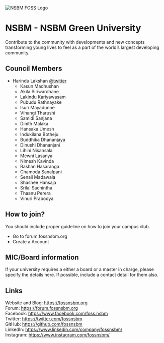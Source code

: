 ![NSBM FOSS Logo](https://github.com/fosslk/OpenDesign/blob/master/campus-clubs/NSBM/logo/2020/fossnsbmFullOriginal.png?raw=true#cc_logo)
# NSBM - NSBM Green University

Contribute to the community with developments and new concepts transforming young lives to feel as a part of the world’s largest developing community.


## Council Members

* Harindu Lakshan [@twitter](https://twitter.com/HarinduLakshan1)  
  - Kasun Madhushan
  - Akila Siriwardhane
  - Lakindu Kariyawasam
  - Pubudu Rathnayake
  - Isuri Mayadunne
  - Vihangi Tharushi
  - Samidi Sanjana
  - Dinith Malaka
  - Hansaka Umesh
  - Indukilana Botheju
  - Buddhika Dhananjaya
  - Dinushi Dhananjani
  - Lihini Nisansala
  - Mewni Lasanya
  - Nimesh Kavinda
  - Rashan Hasaranga
  - Chamoda Sanalpani
  - Senali Madawala
  - Shashee Hansaja
  - Srilal Sachintha
  - Thaanu Perera
  - Vinuri Prabodya


## How to join?

You should include proper guideline on how to join your campus club.

- Go to forum.fossnsbm.org
- Create a Account


## MIC/Board information

If your university requires a either a board or a master in charge, please specify the details here. If possible, include a contact detail for them also.


## Links

Website and Blog: https://fossnsbm.org  
Forum: https://forum.fossnsbm.org  
Facebook: https://www.facebook.com/foss.nsbm  
Twitter: https://twitter.com/fossnsbm  
GitHub: https://github.com/fossnsbm  
LinkedIn: https://www.linkedin.com/company/fossnsbm/  
Instagram: https://www.instagram.com/fossnsbm/  

